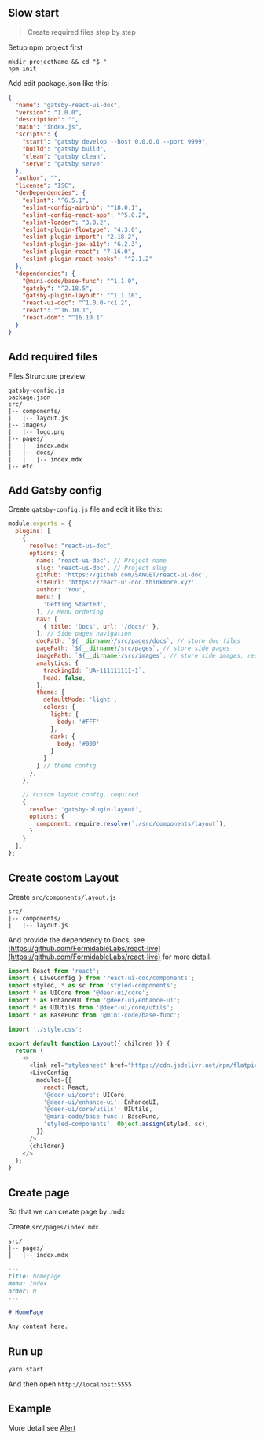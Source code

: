 ## Slow start

> Create required files step by step

Setup npm project first

```shell
mkdir projectName && cd "$_"
npm init
```

Add edit package.json like this:

```json
{
  "name": "gatsby-react-ui-doc",
  "version": "1.0.0",
  "description": "",
  "main": "index.js",
  "scripts": {
    "start": "gatsby develop --host 0.0.0.0 --port 9999",
    "build": "gatsby build",
    "clean": "gatsby clean",
    "serve": "gatsby serve"
  },
  "author": "",
  "license": "ISC",
  "devDependencies": {
    "eslint": "^6.5.1",
    "eslint-config-airbnb": "^18.0.1",
    "eslint-config-react-app": "^5.0.2",
    "eslint-loader": "3.0.2",
    "eslint-plugin-flowtype": "4.3.0",
    "eslint-plugin-import": "2.18.2",
    "eslint-plugin-jsx-a11y": "6.2.3",
    "eslint-plugin-react": "7.16.0",
    "eslint-plugin-react-hooks": "^2.1.2"
  },
  "dependencies": {
    "@mini-code/base-func": "^1.1.0",
    "gatsby": "^2.18.5",
    "gatsby-plugin-layout": "^1.1.16",
    "react-ui-doc": "^1.0.0-rc1.2",
    "react": "^16.10.1",
    "react-dom": "^16.10.1"
  }
}
```

## Add required files

Files Strurcture preview

```treeview
gatsby-config.js
package.json
src/
|-- components/
|   |-- layout.js
|-- images/
|   |-- logo.png
|-- pages/
|   |-- index.mdx
|   |-- docs/
|   |   |-- index.mdx
|-- etc.
```

## Add Gatsby config

Create `gatsby-config.js` file and edit it like this:

```js
module.exports = {
  plugins: [
    {
      resolve: "react-ui-doc",
      options: {
        name: 'react-ui-doc', // Project name
        slug: 'react-ui-doc', // Project slug
        github: 'https://github.com/SANGET/react-ui-doc',
        siteUrl: 'https://react-ui-doc.thinkmore.xyz',
        author: 'You',
        menu: [
          'Getting Started',
        ], // Menu ordering
        nav: [
          { title: 'Docs', url: '/docs/' },
        ], // Side pages navigation
        docPath: `${__dirname}/src/pages/docs`, // store doc files
        pagePath: `${__dirname}/src/pages`, // store side pages
        imagePath: `${__dirname}/src/images`, // store side images, required `logo.png`
        analytics: {
          trackingId: `UA-111111111-1`,
          head: false,
        },
        theme: {
          defaultMode: 'light',
          colors: {
            light: {
              body: '#FFF'
            },
            dark: {
              body: '#000'
            }
          }
        } // theme config
      },
    },

    // custom layout config, required
    {
      resolve: 'gatsby-plugin-layout',
      options: {
        component: require.resolve(`./src/components/layout`),
      }
    }
  ],
};
```

## Create costom Layout

Create `src/components/layout.js`

```treeview
src/
|-- components/
|   |-- layout.js
```

And provide the dependency to Docs, see [https://github.com/FormidableLabs/react-live](https://github.com/FormidableLabs/react-live) for more detail.

```js
import React from 'react';
import { LiveConfig } from 'react-ui-doc/components';
import styled, * as sc from 'styled-components';
import * as UICore from '@deer-ui/core';
import * as EnhanceUI from '@deer-ui/enhance-ui';
import * as UIUtils from '@deer-ui/core/utils';
import * as BaseFunc from '@mini-code/base-func';

import './style.css';

export default function Layout({ children }) {
  return (
    <>
      <link rel="stylesheet" href="https://cdn.jsdelivr.net/npm/flatpickr/dist/themes/airbnb.css" />
      <LiveConfig
        modules={{
          react: React,
          '@deer-ui/core': UICore,
          '@deer-ui/enhance-ui': EnhanceUI,
          '@deer-ui/core/utils': UIUtils,
          '@mini-code/base-func': BaseFunc,
          'styled-components': Object.assign(styled, sc),
        }}
      />
      {children}
    </>
  );
}
```

## Create page

So that we can create page by .mdx

Create `src/pages/index.mdx`

```treeview
src/
|-- pages/
|   |-- index.mdx
```

```md
---
title: homepage
menu: Index
order: 0
---

# HomePage

Any content here.
```

## Run up

```shell
yarn start
```

And then open `http://localhost:5555`

## Example

More detail see [Alert](/docs/alert/)
